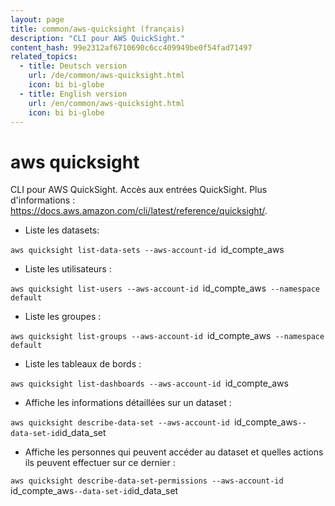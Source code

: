 ```yaml
---
layout: page
title: common/aws-quicksight (français)
description: "CLI pour AWS QuickSight."
content_hash: 99e2312af6710690c6cc409949be0f54fad71497
related_topics:
  - title: Deutsch version
    url: /de/common/aws-quicksight.html
    icon: bi bi-globe
  - title: English version
    url: /en/common/aws-quicksight.html
    icon: bi bi-globe
---
```

# aws quicksight

CLI pour AWS QuickSight.
Accès aux entrées QuickSight.
Plus d'informations : <https://docs.aws.amazon.com/cli/latest/reference/quicksight/>.

- Liste les datasets:

`aws quicksight list-data-sets --aws-account-id `<span class="tldr-var badge badge-pill bg-dark-lm bg-white-dm text-white-lm text-dark-dm font-weight-bold">id_compte_aws</span>

- Liste les utilisateurs :

`aws quicksight list-users --aws-account-id `<span class="tldr-var badge badge-pill bg-dark-lm bg-white-dm text-white-lm text-dark-dm font-weight-bold">id_compte_aws</span>` --namespace default`

- Liste les groupes :

`aws quicksight list-groups --aws-account-id `<span class="tldr-var badge badge-pill bg-dark-lm bg-white-dm text-white-lm text-dark-dm font-weight-bold">id_compte_aws</span>` --namespace default`

- Liste les tableaux de bords :

`aws quicksight list-dashboards --aws-account-id `<span class="tldr-var badge badge-pill bg-dark-lm bg-white-dm text-white-lm text-dark-dm font-weight-bold">id_compte_aws</span>

- Affiche les informations détaillées sur un dataset :

`aws quicksight describe-data-set --aws-account-id `<span class="tldr-var badge badge-pill bg-dark-lm bg-white-dm text-white-lm text-dark-dm font-weight-bold">id_compte_aws</span>` --data-set-id `<span class="tldr-var badge badge-pill bg-dark-lm bg-white-dm text-white-lm text-dark-dm font-weight-bold">id_data_set</span>

- Affiche les personnes qui peuvent accéder au dataset et quelles actions ils peuvent effectuer sur ce dernier :

`aws quicksight describe-data-set-permissions --aws-account-id `<span class="tldr-var badge badge-pill bg-dark-lm bg-white-dm text-white-lm text-dark-dm font-weight-bold">id_compte_aws</span>` --data-set-id `<span class="tldr-var badge badge-pill bg-dark-lm bg-white-dm text-white-lm text-dark-dm font-weight-bold">id_data_set</span>

